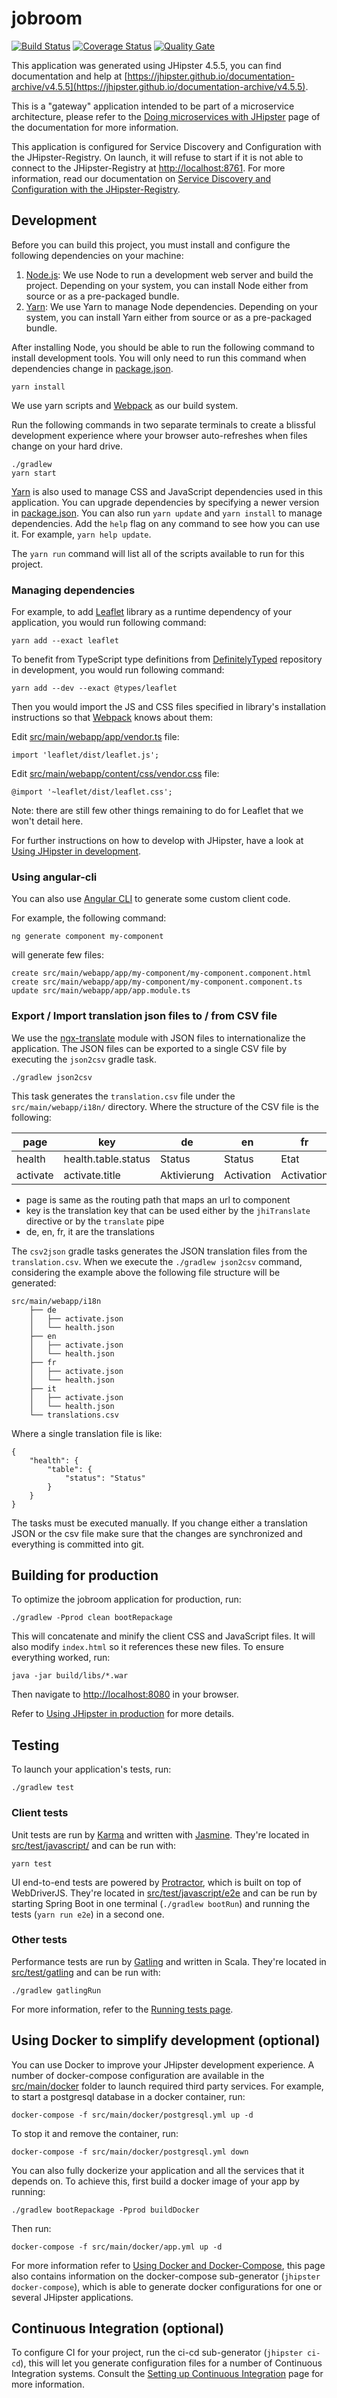 # jobroom

[![Build Status](https://travis-ci.org/alv-ch/job-room.svg?branch=develop)](https://travis-ci.org/alv-ch/job-room)
[![Coverage Status](https://codecov.io/github/alv-ch/job-room/coverage.svg?branch=develop)](https://codecov.io/github/alv-ch/job-room?branch=develop)
[![Quality Gate](https://sonarqube.com/api/badges/gate?key=ch.admin.seco.jobroom:jobroom)](https://sonarcloud.io/dashboard?id=ch.admin.seco.jobroom:jobroom)

This application was generated using JHipster 4.5.5, you can find documentation and help at [https://jhipster.github.io/documentation-archive/v4.5.5](https://jhipster.github.io/documentation-archive/v4.5.5).

This is a "gateway" application intended to be part of a microservice architecture, please refer to the [Doing microservices with JHipster][] page of the documentation for more information.

This application is configured for Service Discovery and Configuration with the JHipster-Registry. On launch, it will refuse to start if it is not able to connect to the JHipster-Registry at [http://localhost:8761](http://localhost:8761). For more information, read our documentation on [Service Discovery and Configuration with the JHipster-Registry][].

## Development

Before you can build this project, you must install and configure the following dependencies on your machine:

1. [Node.js][]: We use Node to run a development web server and build the project.
   Depending on your system, you can install Node either from source or as a pre-packaged bundle.
2. [Yarn][]: We use Yarn to manage Node dependencies.
   Depending on your system, you can install Yarn either from source or as a pre-packaged bundle.

After installing Node, you should be able to run the following command to install development tools.
You will only need to run this command when dependencies change in [package.json](package.json).

    yarn install

We use yarn scripts and [Webpack][] as our build system.


Run the following commands in two separate terminals to create a blissful development experience where your browser
auto-refreshes when files change on your hard drive.

    ./gradlew
    yarn start

[Yarn][] is also used to manage CSS and JavaScript dependencies used in this application. You can upgrade dependencies by
specifying a newer version in [package.json](package.json). You can also run `yarn update` and `yarn install` to manage dependencies.
Add the `help` flag on any command to see how you can use it. For example, `yarn help update`.

The `yarn run` command will list all of the scripts available to run for this project.

### Managing dependencies

For example, to add [Leaflet][] library as a runtime dependency of your application, you would run following command:

    yarn add --exact leaflet

To benefit from TypeScript type definitions from [DefinitelyTyped][] repository in development, you would run following command:

    yarn add --dev --exact @types/leaflet

Then you would import the JS and CSS files specified in library's installation instructions so that [Webpack][] knows about them:

Edit [src/main/webapp/app/vendor.ts](src/main/webapp/app/vendor.ts) file:
~~~
import 'leaflet/dist/leaflet.js';
~~~

Edit [src/main/webapp/content/css/vendor.css](src/main/webapp/content/css/vendor.css) file:
~~~
@import '~leaflet/dist/leaflet.css';
~~~

Note: there are still few other things remaining to do for Leaflet that we won't detail here.

For further instructions on how to develop with JHipster, have a look at [Using JHipster in development][].

### Using angular-cli

You can also use [Angular CLI][] to generate some custom client code.

For example, the following command:

    ng generate component my-component

will generate few files:

    create src/main/webapp/app/my-component/my-component.component.html
    create src/main/webapp/app/my-component/my-component.component.ts
    update src/main/webapp/app/app.module.ts
    
### Export / Import translation json files to / from CSV file

We use the [ngx-translate](https://github.com/ngx-translate) module with JSON files to internationalize the application.
The JSON files can be exported to a single CSV file by executing the ``json2csv`` gradle task.

    ./gradlew json2csv    

This task generates the ``translation.csv`` file under the ``src/main/webapp/i18n/`` directory.
Where the structure of the CSV file is the following:

|  page    |  key                 | de          |  en         | fr          | it          |
|----------|----------------------|-------------|-------------|-------------|-------------|
|  health  |  health.table.status | Status      |  Status     | Etat        | Stato       |
| activate |  activate.title      | Aktivierung |  Activation | Activation  | Attivazione |
 

* page is same as the routing path that maps an url to component
* key is the translation key that can be used either by the ``jhiTranslate`` directive or by the ``translate`` pipe
* de, en, fr, it are the translations  
  
The ``csv2json`` gradle tasks generates the JSON translation files from the ``translation.csv``.
When we execute the ``./gradlew json2csv`` command, considering the example above the following file structure will be generated:
    
    src/main/webapp/i18n
        ├── de
        │   ├── activate.json
        │   └── health.json
        ├── en
        │   ├── activate.json
        │   └── health.json
        ├── fr
        │   ├── activate.json
        │   └── health.json
        ├── it
        │   ├── activate.json
        │   └── health.json
        └── translations.csv   
    
Where a single translation file is like:

    {
        "health": {      
            "table": {            
                "status": "Status"
            }
        }
    }

The tasks must be executed manually. If you change either a translation JSON or the csv file make sure that the changes are synchronized
and everything is committed into git.   

## Building for production

To optimize the jobroom application for production, run:

    ./gradlew -Pprod clean bootRepackage

This will concatenate and minify the client CSS and JavaScript files. It will also modify `index.html` so it references these new files.
To ensure everything worked, run:

    java -jar build/libs/*.war

Then navigate to [http://localhost:8080](http://localhost:8080) in your browser.

Refer to [Using JHipster in production][] for more details.

## Testing

To launch your application's tests, run:

    ./gradlew test

### Client tests

Unit tests are run by [Karma][] and written with [Jasmine][]. They're located in [src/test/javascript/](src/test/javascript/) and can be run with:

    yarn test

UI end-to-end tests are powered by [Protractor][], which is built on top of WebDriverJS. They're located in [src/test/javascript/e2e](src/test/javascript/e2e)
and can be run by starting Spring Boot in one terminal (`./gradlew bootRun`) and running the tests (`yarn run e2e`) in a second one.
### Other tests

Performance tests are run by [Gatling][] and written in Scala. They're located in [src/test/gatling](src/test/gatling) and can be run with:

    ./gradlew gatlingRun

For more information, refer to the [Running tests page][].

## Using Docker to simplify development (optional)

You can use Docker to improve your JHipster development experience. A number of docker-compose configuration are available in the [src/main/docker](src/main/docker) folder to launch required third party services.
For example, to start a postgresql database in a docker container, run:

    docker-compose -f src/main/docker/postgresql.yml up -d

To stop it and remove the container, run:

    docker-compose -f src/main/docker/postgresql.yml down

You can also fully dockerize your application and all the services that it depends on.
To achieve this, first build a docker image of your app by running:

    ./gradlew bootRepackage -Pprod buildDocker

Then run:

    docker-compose -f src/main/docker/app.yml up -d

For more information refer to [Using Docker and Docker-Compose][], this page also contains information on the docker-compose sub-generator (`jhipster docker-compose`), which is able to generate docker configurations for one or several JHipster applications.

## Continuous Integration (optional)

To configure CI for your project, run the ci-cd sub-generator (`jhipster ci-cd`), this will let you generate configuration files for a number of Continuous Integration systems. Consult the [Setting up Continuous Integration][] page for more information.

[JHipster Homepage and latest documentation]: https://jhipster.github.io
[JHipster 4.5.5 archive]: https://jhipster.github.io/documentation-archive/v4.5.5
[Doing microservices with JHipster]: https://jhipster.github.io/documentation-archive/v4.5.5/microservices-architecture/
[Using JHipster in development]: https://jhipster.github.io/documentation-archive/v4.5.5/development/
[Service Discovery and Configuration with the JHipster-Registry]: https://jhipster.github.io/documentation-archive/v4.5.5/microservices-architecture/#jhipster-registry
[Using Docker and Docker-Compose]: https://jhipster.github.io/documentation-archive/v4.5.5/docker-compose
[Using JHipster in production]: https://jhipster.github.io/documentation-archive/v4.5.5/production/
[Running tests page]: https://jhipster.github.io/documentation-archive/v4.5.5/running-tests/
[Setting up Continuous Integration]: https://jhipster.github.io/documentation-archive/v4.5.5/setting-up-ci/

[Gatling]: http://gatling.io/
[Node.js]: https://nodejs.org/
[Yarn]: https://yarnpkg.org/
[Webpack]: https://webpack.github.io/
[Angular CLI]: https://cli.angular.io/
[BrowserSync]: http://www.browsersync.io/
[Karma]: http://karma-runner.github.io/
[Jasmine]: http://jasmine.github.io/2.0/introduction.html
[Protractor]: https://angular.github.io/protractor/
[Leaflet]: http://leafletjs.com/
[DefinitelyTyped]: http://definitelytyped.org/
